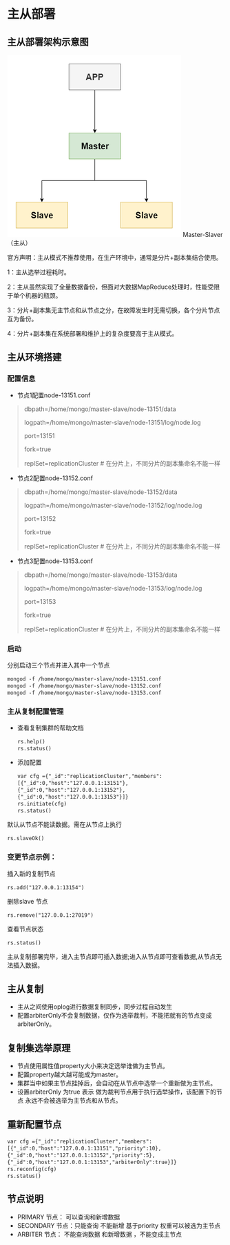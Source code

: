 # 主从部署

## 主从部署架构示意图

![主从部署架构示意图](../../.gitbook/assets/deploy-master-slave.png) Master-Slaver（主从）

官方声明：主从模式不推荐使用，在生产环境中，通常是分片+副本集结合使用。

1：主从选举过程耗时。

2：主从虽然实现了全量数据备份，但面对大数据MapReduce处理时，性能受限于单个机器的瓶颈。

3：分片+副本集无主节点和从节点之分，在故障发生时无需切换，各个分片节点互为备份。

4：分片+副本集在系统部署和维护上的复杂度要高于主从模式。

## 主从环境搭建

### 配置信息

* 节点1配置node-13151.conf

> dbpath=/home/mongo/master-slave/node-13151/data
>
> logpath=/home/mongo/master-slave/node-13151/log/node.log
>
> port=13151
>
> fork=true
>
> replSet=replicationCluster # 在分片上，不同分片的副本集命名不能一样

* 节点2配置node-13152.conf

> dbpath=/home/mongo/master-slave/node-13152/data
>
> logpath=/home/mongo/master-slave/node-13152/log/node.log
>
> port=13152
>
> fork=true
>
> replSet=replicationCluster # 在分片上，不同分片的副本集命名不能一样

* 节点3配置node-13153.conf

> dbpath=/home/mongo/master-slave/node-13153/data
>
> logpath=/home/mongo/master-slave/node-13153/log/node.log
>
> port=13153
>
> fork=true
>
> replSet=replicationCluster # 在分片上，不同分片的副本集命名不能一样

### 启动

分别启动三个节点并进入其中一个节点

```
mongod -f /home/mongo/master-slave/node-13151.conf
mongod -f /home/mongo/master-slave/node-13152.conf
mongod -f /home/mongo/master-slave/node-13153.conf
```

### 主从复制配置管理

*   查看复制集群的帮助文档

    ```
    rs.help()
    rs.status()
    ```
*   添加配置

    ```
    var cfg ={"_id":"replicationCluster","members":[{"_id":0,"host":"127.0.0.1:13151"},{"_id":0,"host":"127.0.0.1:13152"},{"_id":0,"host":"127.0.0.1:13153"}]}
    rs.initiate(cfg)
    rs.status()
    ```

默认从节点不能读数据。需在从节点上执行

```
rs.slaveOk()
```

### 变更节点示例：

插入新的复制节点

```
rs.add("127.0.0.1:13154")
```

删除slave 节点

```
rs.remove("127.0.0.1:27019")
```

查看节点状态

```
rs.status()
```

主从复制部署完毕，进入主节点即可插入数据;进入从节点即可查看数据,从节点无法插入数据。

## 主从复制

* 主从之间使用oplog进行数据复制同步，同步过程自动发生
* 配置arbiterOnly不会复制数据，仅作为选举裁判，不能把就有的节点变成arbiterOnly。 

## 复制集选举原理

* 节点使用属性值property大小来决定选举谁做为主节点。
* 配置property越大越可能成为master。
* 集群当中如果主节点挂掉后，会自动在从节点中选举一个重新做为主节点。
* 设置arbiterOnly 为true 表示 做为裁判节点用于执行选举操作，该配置下的节点 永远不会被选举为主节点和从节点。

## 重新配置节点

```
var cfg ={"_id":"replicationCluster","members":[{"_id":0,"host":"127.0.0.1:13151","priority":10},{"_id":0,"host":"127.0.0.1:13152","priority":5},{"_id":0,"host":"127.0.0.1:13153","arbiterOnly":true}]}
rs.reconfig(cfg)
rs.status()
```

## 节点说明

* PRIMARY 节点： 可以查询和新增数据  
* SECONDARY 节点：只能查询 不能新增  基于priority 权重可以被选为主节点  
* ARBITER 节点： 不能查询数据 和新增数据 ，不能变成主节点

